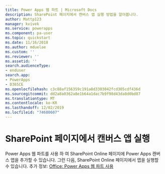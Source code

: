 ```yaml
---
title: Power Apps 웹 파트 | Microsoft Docs
description: SharePoint 페이지에서 캔버스 앱 실행 방법을 알아봅니다.
author: Mattp123
manager: kvivek
ms.service: powerapps
ms.component: pa-user
ms.topic: quickstart
ms.date: 11/16/2018
ms.author: mduelae
ms.custom: ''
ms.reviewer: ''
ms.assetid: ''
search.audienceType:
- enduser
search.app:
- PowerApps
- D365CE
ms.openlocfilehash: c3c88af156359c191a8d3303042fcd305cdf436d
ms.sourcegitcommit: dd2a8a0362a8e1b64a1dac7b9f98d43da8d0bd87
ms.translationtype: MT
ms.contentlocale: ko-KR
ms.lasthandoff: 12/02/2019
ms.locfileid: "74680607"
---
```

# <a name="run-a-canvas-app-from-a-sharepoint-page"></a>SharePoint 페이지에서 캔버스 앱 실행

Power Apps 웹 파트를 사용 하 여 SharePoint Online 페이지에 Power Apps 캔버스 앱을 추가할 수 있습니다. 그런 다음, SharePoint Online 페이지에서 앱을 실행할 수 있습니다. 추가 정보: [Office: Power Apps 웹 파트 사용](https://support.office.com/article/use-the-powerapps-web-part-6285f05e-e441-408a-99d7-aa688195cd1c?ui=en-US&rs=en-US&ad=US)

